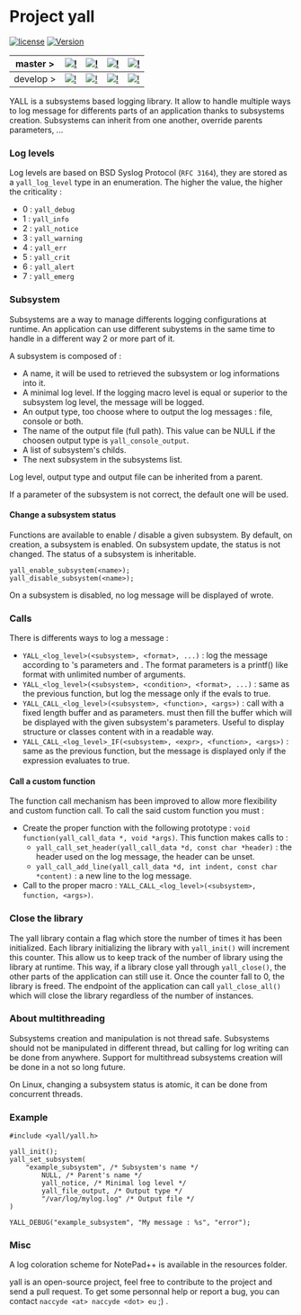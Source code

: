 # Project yall

[![license](https://img.shields.io/badge/license-MIT-blue.svg)](https://raw.githubusercontent.com/Naccyde/yall/develop/LICENSE)
[![Version](https://img.shields.io/github/release/Naccyde/yall.svg?label=version&colorB=ff0000)](https://github.com/Naccyde/yall/releases/latest)

|master > | [![!][1mb]][1ml] | [![!][2mb]][2ml] | [![!][3mb]][3ml] | [![!][4mb]][4ml] |
|---|---|---|---|---|
|develop >| [![!][1db]][1dl] | [![!][2db]][2dl] | [![!][3db]][3dl] | [![!][4db]][4dl] |

YALL is a subsystems based logging library. It allow to handle multiple ways to log message for differents parts of an application thanks to subsystems creation. Subsystems can inherit from one another, override parents parameters, ...

### Log levels

Log levels are based on BSD Syslog Protocol (`RFC 3164`), they are stored as a `yall_log_level` type in an enumeration. The higher the value, the higher the criticality :
* 0 : `yall_debug`
* 1 : `yall_info`
* 2 : `yall_notice`
* 3 : `yall_warning`
* 4 : `yall_err`
* 5 : `yall_crit`
* 6 : `yall_alert`
* 7 : `yall_emerg`

### Subsystem

Subsystems are a way to manage differents logging configurations at runtime. An application can use different subystems in the same time to handle in a different way 2 or more part of it.

A subsystem is composed of :
* A name, it will be used to retrieved the subsystem or log informations into it.
* A minimal log level. If the logging macro level is equal or superior to the subsystem log level, the message will be logged.
* An output type, too choose where to output the log messages : file, console or both.
* The name of the output file (full path). This value can be NULL if the choosen output type is `yall_console_output`.
* A list of subsystem's childs.
* The next subsystem in the subsystems list.

Log level, output type and output file can be inherited from a parent.

If a parameter of the subsystem is not correct, the default one will be used.

#### Change a subsystem status

Functions are available to enable / disable a given subsystem. By default, on creation, a subsystem is enabled. On subsystem update, the status is not changed. The status of a subsystem is inheritable.

```
yall_enable_subsystem(<name>);
yall_disable_subsystem(<name>);
```

On a subsystem is disabled, no log message will be displayed of wrote.

### Calls

There is differents ways to log a message :
* `YALL_<log_level>(<subsystem>, <format>, ...)` : log the message according to <subsystem>'s parameters and <format>. The format parameters is a printf() like format with unlimited number of arguments.
* `YALL_<log_level>(<subsystem>, <condition>, <format>, ...)` : same as the previous function, but log the message only if the <condition> evals to true.
* `YALL_CALL_<log_level>(<subsystem>, <function>, <args>)` : call <function> with a fixed length buffer and <args> as parameters. <function> must then fill the buffer which will be displayed with the given subsystem's parameters. Useful to display structure or classes content with in a readable way.
* `YALL_CALL_<log_level>_IF(<subsystem>, <expr>, <function>, <args>)` : same as the previous function, but the message is displayed only if the expression evaluates to true.

#### Call a custom function

The function call mechanism has been improved to allow more flexibility and custom function call. To call the said custom function you must :
* Create the proper function with the following prototype : `void function(yall_call_data *, void *args)`. This function makes calls to :
  * `yall_call_set_header(yall_call_data *d, const char *header)` : the header used on the log message, the header can be unset.
  * `yall_call_add_line(yall_call_data *d, int indent, const char *content)` : a new line to the log message.
* Call to the proper macro : `YALL_CALL_<log_level>(<subsystem>, function, <args>)`.

### Close the library

The yall library contain a flag which store the number of times it has been initialized. Each library initializing the library with `yall_init()` will increment this counter. This allow us to keep track of the number of library using the library at runtime. This way, if a library close yall through `yall_close()`, the other parts of the application can still use it. Once the counter fall to 0, the library is freed. The endpoint of the application can call `yall_close_all()` which will close the library regardless of the number of instances.

### About multithreading

Subsystems creation and manipulation is not thread safe. Subsystems should not be manipulated in different thread, but calling for log writing can be done from anywhere. Support for multithread subsystems creation will be done in a not so long future.

On Linux, changing a subsystem status is atomic, it can be done from concurrent threads.

### Example

```
#include <yall/yall.h>

yall_init();
yall_set_subsystem(
    "example_subsystem", /* Subsystem's name */
		NULL, /* Parent's name */
		yall_notice, /* Minimal log level */
		yall_file_output, /* Output type */
		"/var/log/mylog.log" /* Output file */
)

YALL_DEBUG("example_subsystem", "My message : %s", "error");
```

### Misc

A log coloration scheme for NotePad++ is available in the resources folder.

yall is an open-source project, feel free to contribute to the project and send a pull request. To get some personnal help or report a bug, you can contact `naccyde <at> naccyde <dot> eu` ;) .


[1mb]: https://img.shields.io/travis/Naccyde/yall/master.svg?label=linux
[1ml]: https://travis-ci.org/Naccyde/yall/branches
[2mb]: https://img.shields.io/appveyor/ci/Naccyde/yall/master.svg?label=windows
[2ml]: https://ci.appveyor.com/project/Naccyde/yall
[3mb]: https://sonarcloud.io/api/badges/gate?key=yall
[3ml]: https://sonarcloud.io/dashboard?id=yall
[4mb]: https://sonarcloud.io/api/badges/measure?key=yall&metric=coverage
[4ml]: https://sonarcloud.io/dashboard?id=yall

[1db]: https://img.shields.io/travis/Naccyde/yall/develop.svg?label=linux
[1dl]: https://travis-ci.org/Naccyde/yall/branches
[2db]: https://img.shields.io/appveyor/ci/Naccyde/yall/develop.svg?label=windows
[2dl]: https://ci.appveyor.com/project/Naccyde/yall
[3db]: https://sonarcloud.io/api/badges/gate?key=yall:develop
[3dl]: https://sonarcloud.io/dashboard?id=yall:develop
[4db]: https://sonarcloud.io/api/badges/measure?key=yall:develop&metric=coverage
[4dl]: https://sonarcloud.io/dashboard?id=yall:develop
